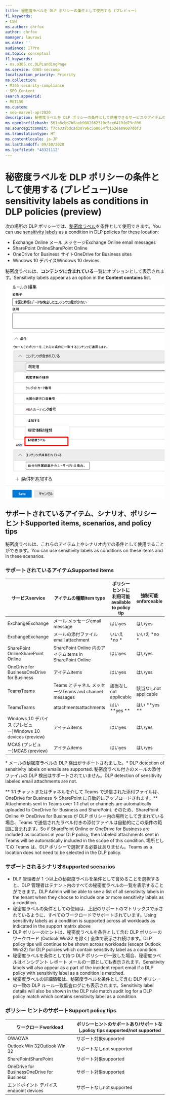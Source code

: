 ```yaml
---
title: 秘密度ラベルを DLP ポリシーの条件として使用する (プレビュー)
f1.keywords:
- CSH
ms.author: chrfox
author: chrfox
manager: laurawi
ms.date: ''
audience: ITPro
ms.topic: conceptual
f1_keywords:
- ms.o365.cc.DLPLandingPage
ms.service: O365-seccomp
localization_priority: Priority
ms.collection:
- M365-security-compliance
- SPO_Content
search.appverid:
- MET150
ms.custom:
- seo-marvel-apr2020
description: 秘密度ラベルを DLP ポリシーの条件として使用できるサービスやアイテムの種類について説明します。
ms.openlocfilehash: 561a6cbd7b8aeb9082862319c5cc6419fd79c896
ms.sourcegitcommit: f7ca339bdcad38796c550064fb152ea09687d0f3
ms.translationtype: HT
ms.contentlocale: ja-JP
ms.lasthandoff: 09/30/2020
ms.locfileid: "48321112"
---
```

# <a name="use-sensitivity-labels-as-conditions-in-dlp-policies-preview"></a><span data-ttu-id="d595e-103">秘密度ラベルを DLP ポリシーの条件として使用する (プレビュー)</span><span class="sxs-lookup"><span data-stu-id="d595e-103">Use sensitivity labels as conditions in DLP policies (preview)</span></span>

<span data-ttu-id="d595e-104">次の場所の DLP ポリシーでは、[秘密度ラベル](sensitivity-labels.md)を条件として使用できます。</span><span class="sxs-lookup"><span data-stu-id="d595e-104">You can use [sensitivity labels](sensitivity-labels.md) as a condition in DLP policies for these location:</span></span>

- <span data-ttu-id="d595e-105">Exchange Online メール メッセージ</span><span class="sxs-lookup"><span data-stu-id="d595e-105">Exchange Online email messages</span></span>
- <span data-ttu-id="d595e-106">SharePoint Online</span><span class="sxs-lookup"><span data-stu-id="d595e-106">SharePoint Online</span></span>
- <span data-ttu-id="d595e-107">OneDrive for Business サイト</span><span class="sxs-lookup"><span data-stu-id="d595e-107">OneDrive for Business sites</span></span>
- <span data-ttu-id="d595e-108">Windows 10 デバイス</span><span class="sxs-lookup"><span data-stu-id="d595e-108">Windows 10 devices</span></span>

<span data-ttu-id="d595e-109">秘密度ラベルは、**コンテンツに含まれている**一覧にオプションとして表示されます。</span><span class="sxs-lookup"><span data-stu-id="d595e-109">Sensitivity labels appear as an option in the **Content contains** list.</span></span>

![条件としての秘密度ラベル](../media/dlp-sensitivity-label-as-a-condition.png)

## <a name="supported-items-scenarios-and-policy-tips"></a><span data-ttu-id="d595e-111">サポートされているアイテム、シナリオ、ポリシー ヒント</span><span class="sxs-lookup"><span data-stu-id="d595e-111">Supported items, scenarios, and policy tips</span></span>

<span data-ttu-id="d595e-112">秘密度ラベルは、これらのアイテム上やシナリオ内での条件として使用することができます。</span><span class="sxs-lookup"><span data-stu-id="d595e-112">You can use sensitivity labels as conditions on these items and in these scenarios.</span></span>

### <a name="supported-items"></a><span data-ttu-id="d595e-113">サポートされているアイテム</span><span class="sxs-lookup"><span data-stu-id="d595e-113">Supported items</span></span>

|<span data-ttu-id="d595e-114">サービス</span><span class="sxs-lookup"><span data-stu-id="d595e-114">service</span></span>  |<span data-ttu-id="d595e-115">アイテムの種類</span><span class="sxs-lookup"><span data-stu-id="d595e-115">item type</span></span>  |<span data-ttu-id="d595e-116">ポリシー ヒントに利用可能</span><span class="sxs-lookup"><span data-stu-id="d595e-116">available to policy tip</span></span>  |<span data-ttu-id="d595e-117">強制可能</span><span class="sxs-lookup"><span data-stu-id="d595e-117">enforceable</span></span>  |
|---------|---------|---------|---------|
|<span data-ttu-id="d595e-118">Exchange</span><span class="sxs-lookup"><span data-stu-id="d595e-118">Exchange</span></span>    |<span data-ttu-id="d595e-119">メール メッセージ</span><span class="sxs-lookup"><span data-stu-id="d595e-119">email message</span></span>         |<span data-ttu-id="d595e-120">はい</span><span class="sxs-lookup"><span data-stu-id="d595e-120">yes</span></span>         |<span data-ttu-id="d595e-121">はい</span><span class="sxs-lookup"><span data-stu-id="d595e-121">yes</span></span>         |
|<span data-ttu-id="d595e-122">Exchange</span><span class="sxs-lookup"><span data-stu-id="d595e-122">Exchange</span></span>    |<span data-ttu-id="d595e-123">メールの添付ファイル</span><span class="sxs-lookup"><span data-stu-id="d595e-123">email attachment</span></span>         |<span data-ttu-id="d595e-124">いいえ \*</span><span class="sxs-lookup"><span data-stu-id="d595e-124">no \*</span></span>         |<span data-ttu-id="d595e-125">いいえ \*</span><span class="sxs-lookup"><span data-stu-id="d595e-125">no \*</span></span>         |
|<span data-ttu-id="d595e-126">SharePoint Online</span><span class="sxs-lookup"><span data-stu-id="d595e-126">SharePoint Online</span></span>     |<span data-ttu-id="d595e-127">SharePoint Online 内のアイテム</span><span class="sxs-lookup"><span data-stu-id="d595e-127">items in SharePoint Online</span></span>         |<span data-ttu-id="d595e-128">はい</span><span class="sxs-lookup"><span data-stu-id="d595e-128">yes</span></span>         |<span data-ttu-id="d595e-129">はい</span><span class="sxs-lookup"><span data-stu-id="d595e-129">yes</span></span>         |
|<span data-ttu-id="d595e-130">OneDrive for Business</span><span class="sxs-lookup"><span data-stu-id="d595e-130">OneDrive for Business</span></span>     |<span data-ttu-id="d595e-131">アイテム</span><span class="sxs-lookup"><span data-stu-id="d595e-131">items</span></span>         |<span data-ttu-id="d595e-132">はい</span><span class="sxs-lookup"><span data-stu-id="d595e-132">yes</span></span>         |<span data-ttu-id="d595e-133">はい</span><span class="sxs-lookup"><span data-stu-id="d595e-133">yes</span></span>         |
|<span data-ttu-id="d595e-134">Teams</span><span class="sxs-lookup"><span data-stu-id="d595e-134">Teams</span></span>     |<span data-ttu-id="d595e-135">Teams とチャネル メッセージ</span><span class="sxs-lookup"><span data-stu-id="d595e-135">Teams and channel messages</span></span>         |<span data-ttu-id="d595e-136">該当なし</span><span class="sxs-lookup"><span data-stu-id="d595e-136">not applicable</span></span>         |<span data-ttu-id="d595e-137">該当なし</span><span class="sxs-lookup"><span data-stu-id="d595e-137">not applicable</span></span>         |
|<span data-ttu-id="d595e-138">Teams</span><span class="sxs-lookup"><span data-stu-id="d595e-138">Teams</span></span>     |<span data-ttu-id="d595e-139">attachments</span><span class="sxs-lookup"><span data-stu-id="d595e-139">attachments</span></span>         |<span data-ttu-id="d595e-140">はい \*\*</span><span class="sxs-lookup"><span data-stu-id="d595e-140">yes \*\*</span></span>         |<span data-ttu-id="d595e-141">はい \*\*</span><span class="sxs-lookup"><span data-stu-id="d595e-141">yes \*\*</span></span>         |
|<span data-ttu-id="d595e-142">Windows 10 デバイス (プレビュー)</span><span class="sxs-lookup"><span data-stu-id="d595e-142">Windows 10 devices (preview)</span></span>     |<span data-ttu-id="d595e-143">アイテム</span><span class="sxs-lookup"><span data-stu-id="d595e-143">items</span></span>         |<span data-ttu-id="d595e-144">はい</span><span class="sxs-lookup"><span data-stu-id="d595e-144">yes</span></span>         |<span data-ttu-id="d595e-145">はい</span><span class="sxs-lookup"><span data-stu-id="d595e-145">yes</span></span>         |
|<span data-ttu-id="d595e-146">MCAS (プレビュー)</span><span class="sxs-lookup"><span data-stu-id="d595e-146">MCAS (preview)</span></span> |<span data-ttu-id="d595e-147">アイテム</span><span class="sxs-lookup"><span data-stu-id="d595e-147">items</span></span>         |<span data-ttu-id="d595e-148">はい</span><span class="sxs-lookup"><span data-stu-id="d595e-148">yes</span></span>         |<span data-ttu-id="d595e-149">はい</span><span class="sxs-lookup"><span data-stu-id="d595e-149">yes</span></span>         |

<span data-ttu-id="d595e-150">\* メールの秘密度ラベルの DLP 検出がサポートされました。</span><span class="sxs-lookup"><span data-stu-id="d595e-150">\* DLP detection of sensitivity labels on emails are supported.</span></span> <span data-ttu-id="d595e-151">秘密度ラベル付きのメールの添付ファイルの DLP 検出はサポートされていません。</span><span class="sxs-lookup"><span data-stu-id="d595e-151">DLP detection of sensitivity labeled email attachments are not.</span></span>

<span data-ttu-id="d595e-152">\*\* 1:1 チャットまたはチャネルを介して Teams で送信された添付ファイルは、OneDrive for Business や SharePoint に自動的にアップロードされます。</span><span class="sxs-lookup"><span data-stu-id="d595e-152">\*\* Attachments sent in Teams over 1:1 chat or channels are automatically uploaded to OneDrive for Business and SharePoint.</span></span> <span data-ttu-id="d595e-153">そのため、SharePoint Online や OneDrive for Business が DLP ポリシー内の場所として含まれている場合、Teams で送信されたラベル付きの添付ファイルは自動的にこの条件の範囲に含まれます。</span><span class="sxs-lookup"><span data-stu-id="d595e-153">So if SharePoint Online or OneDrive for Business are included as locations in your DLP policy, then labeled attachments sent in Teams will be automatically included in the scope of this condition.</span></span> <span data-ttu-id="d595e-154">場所としての Teams は、DLP ポリシーで選択する必要はありません。</span><span class="sxs-lookup"><span data-stu-id="d595e-154">Teams as a location does not need to be selected in the DLP policy.</span></span>

### <a name="supported-scenarios"></a><span data-ttu-id="d595e-155">サポートされるシナリオ</span><span class="sxs-lookup"><span data-stu-id="d595e-155">Supported scenarios</span></span>

- <span data-ttu-id="d595e-156">DLP 管理者が 1 つ以上の秘密度ラベルを条件として含めることを選択すると、DLP 管理者はテナント内のすべての秘密度ラベルの一覧を表示することができます。</span><span class="sxs-lookup"><span data-stu-id="d595e-156">DLP Admin will be able to see a list of all sensitivity labels in the tenant when they choose to include one or more sensitivity labels as a condition.</span></span>
- <span data-ttu-id="d595e-157">秘密度ラベルの条件としての使用は、上記のサポートのマトリックスで示されているように、すべてのワークロードでサポートされています。</span><span class="sxs-lookup"><span data-stu-id="d595e-157">Using sensitivity labels as a condition is supported across all workloads as indicated in the support matrix above</span></span>
- <span data-ttu-id="d595e-158">DLP ポリシーのヒントは、秘密度ラベルを条件として含む DLP ポリシーのワークロード (Outlook Win32 を除く) 全体で表示され続けます。</span><span class="sxs-lookup"><span data-stu-id="d595e-158">DLP policy tips will continue to be shown across workloads (except Outlook Win32) for DLP policies which contain sensitivity label as a condition.</span></span>
- <span data-ttu-id="d595e-159">秘密度ラベルを条件として持つ DLP ポリシーが一致した場合、秘密度ラベルはインシデント レポート メールの一部としても表示されます。</span><span class="sxs-lookup"><span data-stu-id="d595e-159">Sensitivity labels will also appear as a part of the incident report email if a DLP policy with sensitivity label as a condition is matched.</span></span>
- <span data-ttu-id="d595e-160">秘密度ラベルの詳細情報は、秘密度ラベルを条件として含む DLP ポリシーの一致の DLP ルール一致監査ログにも表示されます。</span><span class="sxs-lookup"><span data-stu-id="d595e-160">Sensitivity label details will also be shown in the DLP rule match audit log for a DLP policy match which contains sensitivity label as a condition.</span></span>


### <a name="support-policy-tips"></a><span data-ttu-id="d595e-161">ポリシー ヒントのサポート</span><span class="sxs-lookup"><span data-stu-id="d595e-161">Support policy tips</span></span>


|<span data-ttu-id="d595e-162">ワークロード</span><span class="sxs-lookup"><span data-stu-id="d595e-162">workload</span></span>  |<span data-ttu-id="d595e-163">ポリシーヒントのサポートあり/サポートなし</span><span class="sxs-lookup"><span data-stu-id="d595e-163">policy tips supported/not supported</span></span>  |
|---------|---------|
|<span data-ttu-id="d595e-164">OWA</span><span class="sxs-lookup"><span data-stu-id="d595e-164">OWA</span></span> |    <span data-ttu-id="d595e-165">サポート対象</span><span class="sxs-lookup"><span data-stu-id="d595e-165">supported</span></span>     |
|<span data-ttu-id="d595e-166">Outlook Win 32</span><span class="sxs-lookup"><span data-stu-id="d595e-166">Outlook Win 32</span></span>    |  <span data-ttu-id="d595e-167">サポートなし</span><span class="sxs-lookup"><span data-stu-id="d595e-167">not supported</span></span>       |
|<span data-ttu-id="d595e-168">SharePoint</span><span class="sxs-lookup"><span data-stu-id="d595e-168">SharePoint</span></span>   |   <span data-ttu-id="d595e-169">サポート対象</span><span class="sxs-lookup"><span data-stu-id="d595e-169">supported</span></span>      |
|<span data-ttu-id="d595e-170">OneDrive for Business</span><span class="sxs-lookup"><span data-stu-id="d595e-170">OneDrive for Business</span></span>    |    <span data-ttu-id="d595e-171">サポート対象</span><span class="sxs-lookup"><span data-stu-id="d595e-171">supported</span></span>     |
|<span data-ttu-id="d595e-172">エンドポイント デバイス</span><span class="sxs-lookup"><span data-stu-id="d595e-172">endpoint devices</span></span>   |  <span data-ttu-id="d595e-173">サポートなし</span><span class="sxs-lookup"><span data-stu-id="d595e-173">not supported</span></span>       |
